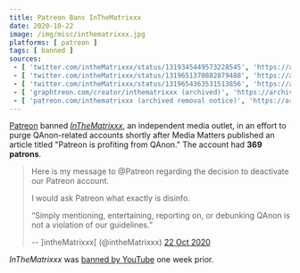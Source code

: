 ```yaml
---
title: Patreon Bans InTheMatrixxx
date: 2020-10-22
image: /img/misc/inthematrixxx.jpg
platforms: [ patreon ]
tags: [ banned ]
sources:
 - [ 'twitter.com/intheMatrixxx/status/1319345449573228545', 'https://archive.is/fmRmC' ]
 - [ 'twitter.com/intheMatrixxx/status/1319651370882879488', 'https://archive.is/fILPj' ]
 - [ 'twitter.com/intheMatrixxx/status/1319654363531513856', 'https://archive.is/eF6OC' ]
 - [ 'graphtreon.com/creator/inthematrixxx (archived)', 'https://archive.is/Kkc9Y' ]
 - [ 'patreon.com/inthematrixxx (archived removal notice)', 'https://archive.is/clAE4' ]
---
```


[Patreon](/patreon/) banned [_InTheMatrixxx_](https://inthematrixxx.com/), an
independent media outlet, in an effort to purge QAnon-related accounts shortly
after Media Matters published an article titled "Patreon is profiting from
QAnon." The account had **369 patrons**.

> Here is my message to @Patreon regarding the decision to deactivate our
> Patreon account.
>
> I would ask Patreon what exactly is disinfo. 
>
> “Simply mentioning, entertaining, reporting on, or debunking QAnon is not a
> violation of our guidelines.”
>
> -- \]intheMatrixxx\[ (@intheMatrixxx) [22 Oct 2020](https://archive.is/eF6OC)

_InTheMatrixxx_ was [banned by YouTube](/events/youtube-bans-inthematrixxx/)
one week prior.
